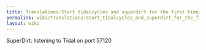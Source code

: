 ```yaml
---
title: Translations:Start tidalcycles and superdirt for the first time/24/en
permalink: wiki/Translations:Start_tidalcycles_and_superdirt_for_the_first_time/24/en/
layout: wiki
---
```


SuperDirt: listening to Tidal on port 57120
